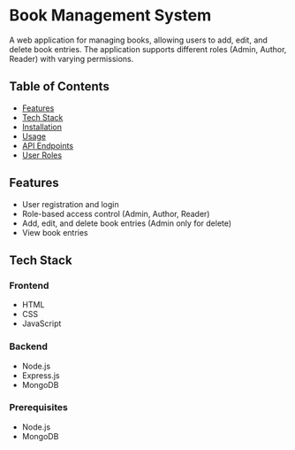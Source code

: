 # Book Management System

A web application for managing books, allowing users to add, edit, and delete book entries. The application supports different roles (Admin, Author, Reader) with varying permissions.

## Table of Contents

- [Features](#features)
- [Tech Stack](#tech-stack)
- [Installation](#installation)
- [Usage](#usage)
- [API Endpoints](#api-endpoints)
- [User Roles](#user-roles)

## Features

- User registration and login
- Role-based access control (Admin, Author, Reader)
- Add, edit, and delete book entries (Admin only for delete)
- View book entries

## Tech Stack

### Frontend

- HTML
- CSS
- JavaScript

### Backend

- Node.js
- Express.js
- MongoDB


### Prerequisites

- Node.js
- MongoDB
